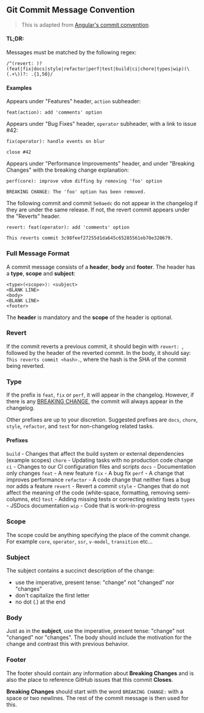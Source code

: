 ## Git Commit Message Convention

> This is adapted from [Angular's commit convention](https://github.com/conventional-changelog/conventional-changelog/tree/master/packages/conventional-changelog-angular).

#### TL;DR:

Messages must be matched by the following regex:

```regexp
/^(revert: )?(feat|fix|docs|style|refactor|perf|test|build|ci|chore|types|wip)(\(.+\))?: .{1,50}/
```

#### Examples

Appears under "Features" header, `action` subheader:

```
feat(action): add 'comments' option
```

Appears under "Bug Fixes" header, `operator` subheader, with a link to issue #42:

```
fix(operator): handle events on blur

close #42
```

Appears under "Performance Improvements" header, and under "Breaking Changes" with the breaking change explanation:

```
perf(core): improve vdom diffing by removing 'foo' option

BREAKING CHANGE: The 'foo' option has been removed.
```

The following commit and commit `5e0aedc` do not appear in the changelog if they are under the same release. If not, the revert commit appears under the "Reverts" header.

```
revert: feat(operator): add 'comments' option

This reverts commit 3c98feef27255d1da645c65285561eb70e320679.
```

### Full Message Format

A commit message consists of a **header**, **body** and **footer**. The header has a **type**, **scope** and **subject**:

```
<type>(<scope>): <subject>
<BLANK LINE>
<body>
<BLANK LINE>
<footer>
```

The **header** is mandatory and the **scope** of the header is optional.

### Revert

If the commit reverts a previous commit, it should begin with `revert: `, followed by the header of the reverted commit. In the body, it should say: `This reverts commit <hash>.`, where the hash is the SHA of the commit being reverted.

### Type

If the prefix is `feat`, `fix` or `perf`, it will appear in the changelog. However, if there is any [BREAKING CHANGE](#footer), the commit will always appear in the changelog.

Other prefixes are up to your discretion. Suggested prefixes are `docs`, `chore`, `style`, `refactor`, and `test` for non-changelog related tasks.


#### Prefixes

`build` - Changes that affect the build system or external dependencies (example scopes)
`chore` - Updating tasks with no production code change
`ci` - Changes to our CI configuration files and scripts
`docs` - Documentation only changes
`feat` - A new feature
`fix` - A bug fix
`perf` - A change that improves performance
`refactor` - A code change that neither fixes a bug nor adds a feature
`revert` - Revert a commit
`style` - Changes that do not affect the meaning of the code (white-space, formatting, removing semi-columns, etc)
`test` - Adding missing tests or correcting existing tests
`types` - JSDocs documentation
`wip` - Code that is work-in-progress


### Scope

The scope could be anything specifying the place of the commit change. For example `core`, `operator`, `ssr`, `v-model`, `transition` etc...

### Subject

The subject contains a succinct description of the change:

- use the imperative, present tense: "change" not "changed" nor "changes"
- don't capitalize the first letter
- no dot (.) at the end

### Body

Just as in the **subject**, use the imperative, present tense: "change" not "changed" nor "changes".
The body should include the motivation for the change and contrast this with previous behavior.

### Footer

The footer should contain any information about **Breaking Changes** and is also the place to
reference GitHub issues that this commit **Closes**.

**Breaking Changes** should start with the word `BREAKING CHANGE:` with a space or two newlines. The rest of the commit message is then used for this.
